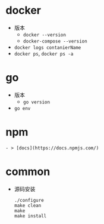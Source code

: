 # docker
- 版本
    - `docker --version`
    - `docker-compose --version`
- `docker logs contanierName`
- `docker ps`, `docker ps -a`  <!-- contanier -->
# go
- 版本
    - `go version`
- `go env`
# npm
    - > [docs](https://docs.npmjs.com/)
# common
- 源码安装

    ```
    ./configure
    make clean
    make
    make install
    ```